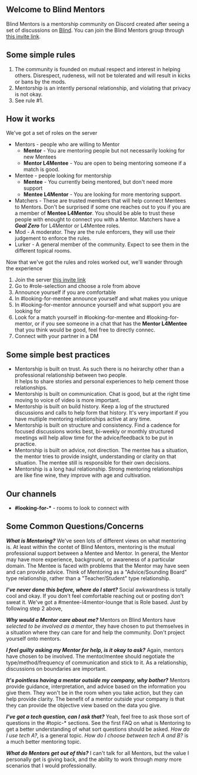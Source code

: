 ## Welcome to Blind Mentors

Blind Mentors is a mentorship community on Discord created after seeing a set of discussions on [Blind](https://www.teamblind.com/).  You can join the Blind Mentors group through [this invite link](https://discord.gg/93VAvPRmPu).

## Some simple rules

1. The community is founded on mutual respect and interest in helping others.  Disrespect, rudeness, will not be tolerated and will result in kicks or bans by the mods.
2. Mentorship is an intently personal relationship, and violating that privacy is not okay.
3. See rule #1.

## How it works

We've got a set of roles on the server
- Mentors - people who are willing to Mentor
  - **Mentor** - You are mentoring people but not necessarily looking for new Mentees 
  - **Mentor L4Mentee** - You are open to being mentoring someone if a match is good. 
- Mentee - people looking for mentorship
  - **Mentee** - You currently being mentored, but don't need more support
  - **Mentee L4Mentor** - You are looking for more mentoring support.
- Matchers - These are trusted members that will help connect Mentees to Mentors. Don't be surprised if some one reaches out to you if you are a member of **Mentee L4Mentor**.  You should be able to trust these people with enought to connect you with a Mentor.  Matchers have a ***Goal Zero*** for L4Mentor or L4Mentee roles.
- Mod - A moderator.  They are the rule enforcers, they will use their judgement to enforce the rules.
- Lurker - A general member of the community.  Expect to see them in the different topical rooms.

Now that we've got the rules and roles worked out, we'll wander through the experience
1. Join the server [this invite link](https://discord.gg/93VAvPRmPu)
2. Go to #role-selection and choose a role from above 
3. Announce yourself if you are comfortable
  1. In #looking-for-mentee announce yourself and what makes you unique
  2. In #looking-for-mentor announce yourself and what support you are looking for
4. Look for a match yourself in #looking-for-mentee and #looking-for-mentor, or if you see someone in a chat that has the **Mentor L4Mentee** that you think would be good, feel free to directly connec.
5. Connect with your partner in a DM

## Some simple best practices
- Mentorship is built on trust.  As such there is no heirarchy other than a professional relationship between two people.  
It helps to share stories and personal experiences to help cement those relationships.
- Mentorship is built on communication.  Chat is good, but at the right time moving to voice of video is more important.
- Mentorship is built on build history.  Keep a log of the structured discussions and calls to help form that history.  It's very important if you have mutliple mentoring relationships active at any time. 
- Mentorship is built on structure and consistency.   Find a cadence for focused discussions works best, bi-weekly or monthly structured meetings will help allow time for the advice/feedback to be put in practice.
- Mentorship is built on advice, not direction.  The mentee has a situation, the mentor tries to provide insight, understanding or clarity on that situation.  The mentee still is responsible for their own decisions.  
- Mentorship is a long haul relationship.  Strong mentoring relationships are like fine wine, they improve with age and cultivation.

## Our channels
- **#looking-for-\*** - rooms to look to connect with 

## Some Common Questions/Concerns

_***What is Mentoring?***_ We've seen lots of different views on what mentoring is.  At least within the contet of Blind Mentors, mentoring is the mutual professional support between a Mentee and Mentor.  In general, the Mentor may have more experience, background, or awareness of a particular domain.  The Mentee is faced with problems that the Mentor may have seen and can provide advice.  Think of Mentoring as a "Advice/Sounding Board" type relationship, rather than a "Teacher/Student" type relationship.

_***I've never done this before, where do I start?***_ Social awkwardness is totally cool and okay.   If you don't feel comfortable reaching out or posting don't sweat it.  We've got a #mentee-l4mentor-lounge that is Role based.  Just by following step 2 above, 

_***Why would a Mentor care about me?***_ Mentors on Blind Mentors have *selected to be involved as a mentor*, they have chosen to put themselves in a situation where they can care for and help the community.  Don't project yourself onto mentors.

_***I feel guilty asking my Mentor for help, is it okay to ask?***_ Again, mentors have chosen to be involved.  The mentor/mentee should negotiate the type/method/frequency of communication and stick to it.  As a relationship, discussions on boundaries are important.

_***It's pointless having a mentor outside my company, why bother?***_ Mentors provide guidance, interpretation, and advice based on the information you give them.  They won't be in the room when you take action, but they can help provide clarity.  The benefit of a mentor outside your company is that they can provide the objective view based on the data you give. 

_***I've got a tech question, can I ask that?***_ Yeah, feel free to ask those sort of questions in the #topic-* sections.  See the first FAQ on what is Mentoring to get a better understanding of what sort questions should be asked.  *How do I use tech A?*, is a general topic.  *How do I choose between tech A and B?* is a much better mentoring topic.

_***What do Mentors get out of this?***_ I can't talk for all Mentors, but the value I personally get is giving back, and the ability to work through *many* more scenarios that I would professionally.
